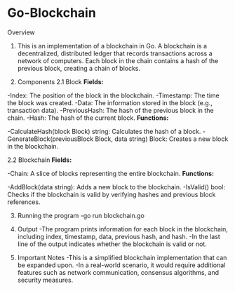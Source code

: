 # Go-Blockchain

Overview

1. This is an implementation of a blockchain in Go. A blockchain is a decentralized, distributed ledger that records transactions across a network of computers. Each block in the chain contains a hash of the previous block, creating a chain of blocks.

2. Components
2.1 Block
**Fields:**

-Index: The position of the block in the blockchain.
-Timestamp: The time the block was created.
-Data: The information stored in the block (e.g., transaction data).
-PreviousHash: The hash of the previous block in the chain.
-Hash: The hash of the current block.
**Functions:**

-CalculateHash(block Block) string: Calculates the hash of a block.
-GenerateBlock(previousBlock Block, data string) Block: Creates a new block in the blockchain.

2.2 Blockchain
**Fields:**

-Chain: A slice of blocks representing the entire blockchain.
**Functions:**

-AddBlock(data string): Adds a new block to the blockchain.
-IsValid() bool: Checks if the blockchain is valid by verifying hashes and previous block references.

3. Running the program
   -go run blockchain.go

4. Output
-The program prints information for each block in the blockchain, including index, timestamp, data, previous hash, and hash.
-In the last line of the output indicates whether the blockchain is valid or not.

5. Important Notes
-This is a simplified blockchain implementation that can be expanded upon.
-In a real-world scenario, it would require additional features such as network communication, consensus algorithms, and security measures.
